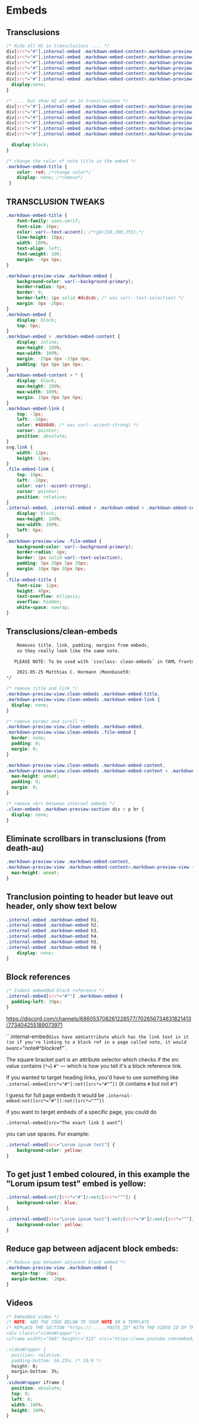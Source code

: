 # Embeds
## Transclusions
```css
/* Hide all H1 in transclusions .... */
div[src*="#"].internal-embed .markdown-embed-content>.markdown-preview-view>div.markdown-preview-sizer>div.markdown-preview-section > h1,
div[src*="#"].internal-embed .markdown-embed-content>.markdown-preview-view>div.markdown-preview-sizer>div.markdown-preview-section > h2,
div[src*="#"].internal-embed .markdown-embed-content>.markdown-preview-view>div.markdown-preview-sizer>div.markdown-preview-section > h3,
div[src*="#"].internal-embed .markdown-embed-content>.markdown-preview-view>div.markdown-preview-sizer>div.markdown-preview-section > h4,
div[src*="#"].internal-embed .markdown-embed-content>.markdown-preview-view>div.markdown-preview-sizer>div.markdown-preview-section > h5,
div[src*="#"].internal-embed .markdown-embed-content>.markdown-preview-view>div.markdown-preview-sizer>div.markdown-preview-section > h6 {
  display:none;
}

/* .... but show H2 and on in transclusions */
div[src*="#"].internal-embed .markdown-embed-content>.markdown-preview-view>div.markdown-preview-sizer>div.markdown-preview-section ~ div.markdown-preview-section > h1,
div[src*="#"].internal-embed .markdown-embed-content>.markdown-preview-view>div.markdown-preview-sizer>div.markdown-preview-section ~ div.markdown-preview-section > h2,
div[src*="#"].internal-embed .markdown-embed-content>.markdown-preview-view>div.markdown-preview-sizer>div.markdown-preview-section ~ div.markdown-preview-section > h3,
div[src*="#"].internal-embed .markdown-embed-content>.markdown-preview-view>div.markdown-preview-sizer>div.markdown-preview-section ~ div.markdown-preview-section > h4,
div[src*="#"].internal-embed .markdown-embed-content>.markdown-preview-view>div.markdown-preview-sizer>div.markdown-preview-section ~ div.markdown-preview-section > h5,
div[src*="#"].internal-embed .markdown-embed-content>.markdown-preview-view>div.markdown-preview-sizer>div.markdown-preview-section ~ div.markdown-preview-section > h6 {

  display:block;
}
```

```css
/* change the color of note title in the embed */
.markdown-embed-title {
	color: red; /*change color*/
	display: none; /*remove*/
 }
 ``` 

## TRANSCLUSION TWEAKS
```css
.markdown-embed-title {
	font-family: sans-serif;
	font-size: 10px;
	color: var(--text-accent); /*rgb(150,200,255);*/
	line-height: 10px;
	width: 100%;
	text-align: left;
	font-weight: 100;
	margin: -4px 0px;
}

.markdown-preview-view .markdown-embed {
	background-color: var(--background-primary);
	border-radius: 0px;
	border: 0;
	border-left: 1px solid #dcdcdc; /* was var(--text-selection) */
	margin: 0px -20px;
}
.markdown-embed {
	display: block;
	top: 0px;
}
.markdown-embed > .markdown-embed-content {
	display: inline;
	max-height: 100%;
	max-width: 100%;
	margin: -25px 0px -15px 0px;
	padding: 0px 0px 5px 0px;
}
.markdown-embed-content > * {
	display: block;
	max-height: 100%;
	max-width: 100%;
	margin: 10px 0px 5px 0px;
}
.markdown-embed-link {
	top: -3px;
	left: -20px;
	color: #484848; /* was var(--accent-strong) */
	cursor: pointer;
	position: absolute;
}
svg.link {
	width: 12px;
	height: 12px;
}
.file-embed-link {
	top: 10px;
	left: -10px;
	color: var(--accent-strong);
	cursor: pointer;
	position: relative;
}
.internal-embed, .internal-embed > .markdown-embed > .markdown-embed-content {
	display: block;
	max-height: 100%;
	max-width: 100%;
	left: 0px;
}
.markdown-preview-view .file-embed {
	background-color: var(--background-primary);
	border-radius: 4px;
	border: 2px solid var(--text-selection);
	padding: 5px 20px 5px 20px;
	margin: 10px 0px 10px 0px;
}
.file-embed-title {
	font-size: 12px;
	height: 40px;
	text-overflow: ellipsis;
	overflow: hidden;
	white-space: nowrap;
}
```

## Transclusions/clean-embeds
```css
    Removes title, link, padding, margins from embeds,
    so they really look like the same note.

   PLEASE NOTE: To be used with `cssclass: clean-embeds` in YAML frontmatter.

    2021-05-25 Matthias C. Hormann (Moonbase59)
*/

/* remove title and link */
.markdown-preview-view.clean-embeds .markdown-embed-title,
.markdown-preview-view.clean-embeds .markdown-embed-link {
  display: none;
}

/* remove border and scroll */
.markdown-preview-view.clean-embeds .markdown-embed,
.markdown-preview-view.clean-embeds .file-embed {
  border: none;
  padding: 0;
  margin: 0;
}

.markdown-preview-view.clean-embeds .markdown-embed-content,
.markdown-preview-view.clean-embeds .markdown-embed-content > .markdown-preview-view { 
  max-height: unset;
  padding: 0;
  margin: 0;
}

/* remove <br> between internal embeds */
.clean-embeds .markdown-preview-section div > p br {
  display: none;
}
```

## Eliminate scrollbars in transclusions (from death-au)
```css
.markdown-preview-view .markdown-embed-content,
.markdown-preview-view .markdown-embed-content>.markdown-preview-view {
  max-height: unset;
}
```

## Tranclusion pointing to header but leave out header, only show text below
```css
.internal-embed .markdown-embed h1,
.internal-embed .markdown-embed h2,
.internal-embed .markdown-embed h3,
.internal-embed .markdown-embed h4,
.internal-embed .markdown-embed h5,
.internal-embed .markdown-embed h6 {
    display: none;
}
```

## Block references
```css
/* Indent embedded block reference */
.internal-embed[src*="#^"] .markdown-embed {
  padding-left: 30px;
}
```

https://discord.com/channels/686053708261228577/702656734631821413/773404255189073971

``.internal-embed` divs have a `src` attribute which has the link text in it (so if you're linking to a block ref in a page called note, it would be `src="note#^blockref"`.

The square bracket part is an attribute selector which checks if the src value contains (`*=`) `#^` — which is how you tell it's a block reference link.

If you wanted to target heading links, you'd have to use something like `.internal-embed[src*="#"]:not([src*="#^”])` (it contains `#` but not `#^`)

I guess for full page embeds it would be `.internal-embed:not([src*="#"]):not([src*="^”])`

if you want to target embeds of a specific page, you could do

`.internal-embed[src="The exact link I want”]`

you can use spaces. For example:

```css
.internal-embed[src="Lorum ipsum test"] {
    background-color: yellow;
}
```

## To get just 1 embed coloured, in this example the "Lorum ipsum test" embed is yellow:
```css
.internal-embed:not([src*="#"]):not([src*="^"]) {
    background-color: blue;
}

.internal-embed[src="Lorum ipsum test"]:not([src*="#"]):not([src*="^"]) {
    background-color: yellow;
}
```

## Reduce gap between adjacent block embeds:
```css
/* Reduce gap between adjacent block embed */
.markdown-preview-view .markdown-embed {
  margin-top: -20px;
  margin-bottom: -20px;
}
```

## Videos
```css
/* Embedded video */
/* NOTE: ADD THE CODE BELOW TO YOUR NOTE OR A TEMPLATE
/* REPLACE THE SECTION "https://......PASTE_ID" WITH THE VIDEO ID OF THE TO-BE-EMBEDDED VIDEO
<div class\="videoWrapper"\>
<iframe width\="560" height\="315" src\="https://www.youtube.com/embed/PASTE_ID"

.videoWrapper {
  position: relative;
  padding-bottom: 56.25%; /* 16:9 */
  height: 0;
  margin-bottom: 3%;
}
.videoWrapper iframe {
  position: absolute;
  top: 0;
  left: 0;
  width: 100%;
  height: 100%;
}
```
